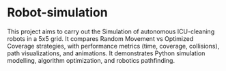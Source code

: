 # Robot-simulation
This project aims to carry out the Simulation of autonomous ICU-cleaning robots in a 5x5 grid. It compares Random Movement vs Optimized Coverage strategies, with performance metrics (time, coverage, collisions), path visualizations, and animations. It demonstrates Python simulation modelling, algorithm optimization, and robotics pathfinding.
